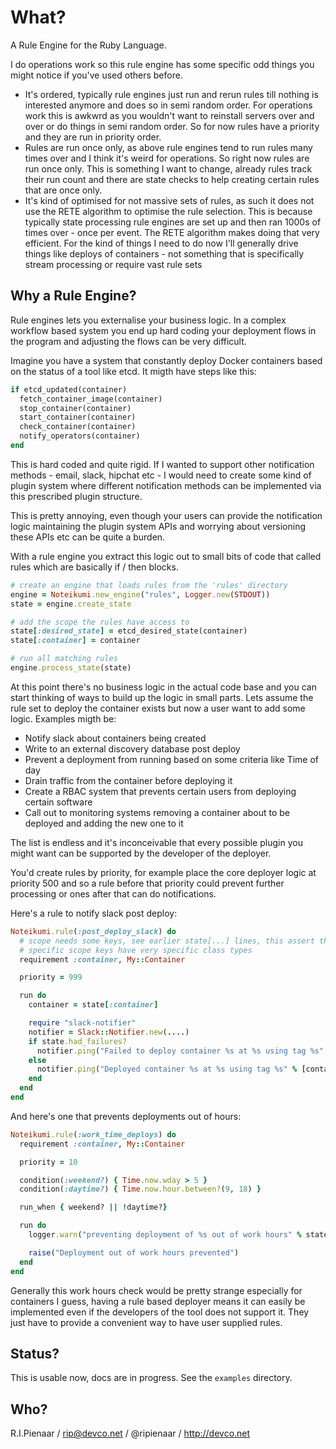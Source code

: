 What?
=====

A Rule Engine for the Ruby Language.

I do operations work so this rule engine has some specific odd things
you might notice if you've used others before.

  * It's ordered, typically rule engines just run and rerun rules till
    nothing is interested anymore and does so in semi random order.
    For operations work this is awkwrd as you wouldn't want to reinstall
    servers over and over or do things in semi random order.  So for now
    rules have a priority and they are run in priority order.
  * Rules are run once only, as above rule engines tend to run rules
    many times over and I think it's weird for operations. So right now
    rules are run once only.  This is something I want to change, already
    rules track their run count and there are state checks to help creating
    certain rules that are once only.
  * It's kind of optimised for not massive sets of rules, as such it does
    not use the RETE algorithm to optimise the rule selection.  This is
    because typically state processing rule engines are set up and then
    ran 1000s of times over - once per event.  The RETE algorithm makes doing
    that very efficient.  For the kind of things I need to do now I'll
    generally drive things like deploys of containers - not something that
    is specifically stream processing or require vast rule sets

Why a Rule Engine?
------------------

Rule engines lets you externalise your business logic. In a complex workflow
based system you end up hard coding your deployment flows in the program and
adjusting the flows can be very difficult.

Imagine you have a system that constantly deploy Docker containers based
on the status of a tool like etcd.  It migth have steps like this:

```ruby
if etcd_updated(container)
  fetch_container_image(container)
  stop_container(container)
  start_container(container)
  check_container(container)
  notify_operators(container)
end
```

This is hard coded and quite rigid.  If I wanted to support other notification
methods - email, slack, hipchat etc - I would need to create some kind of plugin
system where different notification methods can be implemented via this prescribed
plugin structure.

This is pretty annoying, even though your users can provide the notification logic
maintaining the plugin system APIs and worrying about versioning these APIs etc
can be quite a burden.

With a rule engine you extract this logic out to small bits of code that called rules
which are basically if / then blocks.

```ruby
# create an engine that loads rules from the 'rules' directory
engine = Noteikumi.new_engine("rules", Logger.new(STDOUT))
state = engine.create_state

# add the scope the rules have access to
state[:desired_state] = etcd_desired_state(container)
state[:container] = container

# run all matching rules
engine.process_state(state)
```

At this point there's no business logic in the actual code base and you can start
thinking of ways to build up the logic in small parts.  Lets assume the rule set
to deploy the container exists but now a user want to add some logic.  Examples
migth be:

  * Notify slack about containers being created
  * Write to an external discovery database post deploy
  * Prevent a deployment from running based on some criteria like Time of day
  * Drain traffic from the container before deploying it
  * Create a RBAC system that prevents certain users from deploying certain software
  * Call out to monitoring systems removing a container about to be deployed and adding the new one to it

The list is endless and it's inconceivable that every possible plugin you might
want can be supported by the developer of the deployer.

You'd create rules by priority, for example place the core deployer logic at priority
500 and so a rule before that priority could prevent further processing or ones after
that can do notifications.

Here's a rule to notify slack post deploy:

```ruby
Noteikumi.rule(:post_deploy_slack) do
  # scope needs some keys, see earlier state[...] lines, this assert that
  # specific scope keys have very specific class types
  requirement :container, My::Container

  priority = 999

  run do
    container = state[:container]

    require "slack-notifier"
    notifier = Slack::Notifier.new(....)
    if state.had_failures?
      notifier.ping("Failed to deploy container %s at %s using tag %s" % [container.name, container.deploy_time, container.tag])
    else
      notifier.ping("Deployed container %s at %s using tag %s" % [container.name, container.deploy_time, container.tag])
    end
  end
end
```

And here's one that prevents deployments out of hours:

```ruby
Noteikumi.rule(:work_time_deploys) do
  requirement :container, My::Container

  priority = 10

  condition(:weekend?) { Time.now.wday > 5 }
  condition(:daytime?) { Time.now.hour.between?(9, 18) }

  run_when { weekend? || !daytime?}

  run do
    logger.warn("preventing deployment of %s out of work hours" % state[:container].name)

    raise("Deployment out of work hours prevented")
  end
end
```

Generally this work hours check would be pretty strange especially for containers I guess,
having a rule based deployer means it can easily be implemented even if the developers
of the tool does not support it.  They just have to provide a convenient way to have
user supplied rules.

Status?
-------

This is usable now, docs are in progress.  See the `examples` directory.

Who?
----

R.I.Pienaar / rip@devco.net / @ripienaar / http://devco.net

